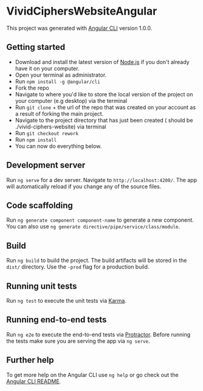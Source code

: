 # VividCiphersWebsiteAngular

This project was generated with [Angular CLI](https://github.com/angular/angular-cli) version 1.0.0.

## Getting started

- Download and install the latest version of [Node.js](https://nodejs.org/en/download/) if you don't already have it on your computer.
- Open your terminal as administrator.
- Run `npm install -g @angular/cli`
- Fork the repo
- Navigate to where you'd like to store the local version of the project on your computer (e.g desktop) via the terminal
- Run `git clone` + the url of the repo that was created on your account as a result of forking the main project. 
- Navigate to the project directory that has just been created ( should be ./vivid-ciphers-website) via terminal
- Run `git checkout rework`
- Run `npm install`
- You can now do everything below.

## Development server

Run `ng serve` for a dev server. Navigate to `http://localhost:4200/`. The app will automatically reload if you change any of the source files.

## Code scaffolding

Run `ng generate component component-name` to generate a new component. You can also use `ng generate directive/pipe/service/class/module`.

## Build

Run `ng build` to build the project. The build artifacts will be stored in the `dist/` directory. Use the `-prod` flag for a production build.

## Running unit tests

Run `ng test` to execute the unit tests via [Karma](https://karma-runner.github.io).

## Running end-to-end tests

Run `ng e2e` to execute the end-to-end tests via [Protractor](http://www.protractortest.org/).
Before running the tests make sure you are serving the app via `ng serve`.

## Further help

To get more help on the Angular CLI use `ng help` or go check out the [Angular CLI README](https://github.com/angular/angular-cli/blob/master/README.md).
